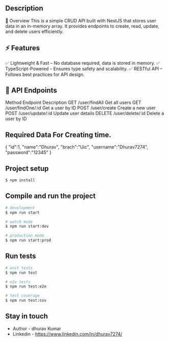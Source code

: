 
## Description
📌 Overview
This is a simple CRUD API built with NestJS that stores user data in an in-memory array. It provides endpoints to create, read, update, and delete users efficiently.

## ⚡ Features
✅ Lightweight & Fast – No database required, data is stored in memory.
✅ TypeScript-Powered – Ensures type safety and scalability.
✅ RESTful API – Follows best practices for API design.

## 📌 API Endpoints
  Method	 Endpoint	         Description
  GET	   /user/findAll	    Get all users
  GET	   /user/findOne/:id	Get a user by ID
  POST   /user/create	      Create a new user
  POST	 /user/update/:id	  Update user details
  DELETE  /user/delete/:id	Delete a user by ID

## Required Data For Creating time.
{
  "id":1,
  "name":"Dhurav",
  "brach":"Uic",
  "username":"Dhurav7274",
  "password":"12345"
}

## Project setup

```bash
$ npm install
```

## Compile and run the project

```bash
# development
$ npm run start

# watch mode
$ npm run start:dev

# production mode
$ npm run start:prod
```

## Run tests

```bash
# unit tests
$ npm run test

# e2e tests
$ npm run test:e2e

# test coverage
$ npm run test:cov
```

## Stay in touch

- Author - dhurav Kumar
- Linkedin - https://www.linkedin.com/in/dhurav7274/

